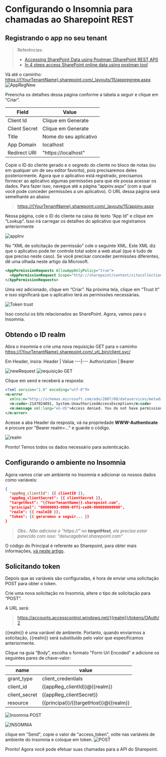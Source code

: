 # Configurando o Insomnia para chamadas ao Sharepoint REST

## Registrando o app no seu tenant

> Referências:
>
> - [Accessing SharePoint Data using Postman (SharePoint REST API)](https://medium.com/@anoopt/accessing-sharepoint-data-using-postman-sharepoint-rest-api-76b70630bcbf)
> - [In 4 steps access SharePoint online data using postman tool](https://global-sharepoint.com/sharepoint-online/in-4-steps-access-sharepoint-online-data-using-postman-tool/)

Vá até o caminho: <https://{YourTenantName}.sharepoint.com/_layouts/15/appregnew.aspx>
![AppRegNew](/sharepointConfig/imgs/1_VqLBfZ-QNko8FbGxir9wbA.png)

Preencha os detalhes dessa página conforme a tabela a seguir e clique em “Criar”.

Field | Value
------|------
Client Id | Clique em Generate
Client Secret | Clique em Generate
Title | Nome do seu aplicativo
App Domain | localhost
Redirect URI | "https://localhost"

Copie o ID do cliente gerado e o segredo do cliente no bloco de notas (ou em qualquer um de seu editor favorito), pois precisaremos deles posteriormente.
Agora que o aplicativo está registrado, precisamos fornecer ao aplicativo algumas permissões para que ele possa acessar os dados. Para fazer isso, navegue até a página “appinv.aspx” (com a qual você pode conceder permissões a um aplicativo). O URL dessa página será semelhante ao abaixo

> <https://{YourTenantName}.sharepoint.com/_layouts/15/appinv.aspx>

Nessa página, cole o ID do cliente na caixa de texto “App Id” e clique em “Lookup”. Isso irá carregar os detalhes do aplicativo que registramos anteriormente

![appInv](/sharepointConfig/imgs/1_nhI4ttkgDmZpcywxUaV8Cw.png)

No “XML de solicitação de permissão” cole o seguinte XML. Este XML diz que o aplicativo pode ter controle total sobre a web atual (que é tudo de que preciso neste caso). Se você precisar conceder permissões diferentes, dê uma olhada neste artigo da Microsoft.

```xml
<AppPermissionRequests AllowAppOnlyPolicy="true">
  <AppPermissionRequest Scope="http://sharepoint/content/sitecollection/web" Right="FullControl"/>
</AppPermissionRequests>
```

Uma vez adicionado, clique em “Criar”. Na próxima tela, clique em “Trust It” e isso significará que o aplicativo terá as permissões necessárias.

![Token trust](/sharepointConfig/imgs/1_g01kA4K3v58tjLI7Aau00w.png)

Isso conclui os bits relacionados ao SharePoint. Agora, vamos para o Insomnia.

## Obtendo o ID realm

Abra o insomnia e crie uma nova requisição GET para o caminho <https://{YourTenantName}.sharepoint.com/_vti_bin/client.svc/>

Em Header, insira:
Header | Value
---|---
Authorization | Bearer

![newRequest](/sharepointConfig/imgs/Captura%20de%20tela%20de%202020-08-08%2017-53-23.png)
![requisição GET](/sharepointConfig/imgs/Captura%20de%20tela%20de%202020-08-08%2017-59-48.png)

Clique em send e receberá a resposta:

```xml
<?xml version="1.0" encoding="utf-8"?>
<m:error
  xmlns:m="http://schemas.microsoft.com/ado/2007/08/dataservices/metadata">
  <m:code>-2147024891, System.UnauthorizedAccessException</m:code>
  <m:message xml:lang="en-US">Access denied. You do not have permission to perform this action or access this resource.</m:message>
</m:error>
```

Acesse a aba Header da resposta, vá na propriedade **WWW-Authenticate** e procure por "Bearer realm=..." e guarde o código.

![realm](/sharepointConfig/imgs/Captura%20de%20tela%20de%202020-08-08%2018-10-37.png)

Pronto! Temos todos os dados necessário para autenticação.

## Configurando o ambiente no Insomnia

Agora vamos criar um ambiente no Insomnia e adicionar os nossos dados como variáveis:

```json
{
  "appReg_clientId": {{ clientID }},
  "appReg_clientSecret": {{ clientSecret }},
  "targetHost": "{{YourTenantName}}.sharepoint.com",
  "principal": "00000003-0000-0ff1-ce00-000000000000",
  "realm": {{ realmID }},
  "token": {{ geraremos a seguir... }}
}

```

> _Obs.: Não adicione o "https://" no **targetHost**, ele precisa estar parecido com isso: "delucagabriel.sharepoint.com"_

O código do Principal é referente ao Sharepoint, para obter mais informações, [vá neste artigo](https://blogs.msdn.microsoft.com/kaevans/2013/04/05/inside-sharepoint-2013-oauth-context-tokens/).

## Solicitando token

Depois que as variáveis ​​são configuradas, é hora de enviar uma solicitação POST para obter o token.

Crie uma nova solicitação no Insomnia, altere o tipo de solicitação para “POST”.

A URL será:
><https://accounts.accesscontrol.windows.net/{{realm}}/tokens/OAuth/2>

{{realm}} é uma variável de ambiente. Portanto, quando enviarmos a solicitação, {{realm}} será substituído pelo valor que especificamos anteriormente.

Clique na guia “Body”, escolha o formato "Form Url Encoded" e adicione os seguintes pares de chave-valor:

name | value
-----|------
grant_type | client_credentials
client_id | {{appReg_clientId}}@{{realm}}
client_secret | {{appReg_clientSecret}}
resource | {{principal}}/{{targetHost}}@{{realm}}

![Insomnia POST](/sharepointConfig/imgs/Captura%20de%20tela%20de%202020-08-08%2018-57-02.png)

![INSOMNIA](/sharepointConfig/imgs/Captura%20de%20tela%20de%202020-08-08%2019-00-27.png)

clique em "Send", copie o valor de "access_token", volte nas variáveis de ambiente do insomnia e coloque em token.
![POST](/sharepointConfig/imgs/Captura%20de%20tela%20de%202020-08-08%2019-00-48.png)

Pronto! Agora você pode efetuar suas chamadas para a API do Sharepoint.
